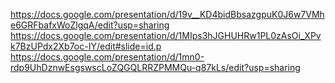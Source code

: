 https://docs.google.com/presentation/d/19v__KD4bidBbsazgpuK0J6w7VMhe6GRFbafxWoZlgqA/edit?usp=sharing
https://docs.google.com/presentation/d/1MIps3hJGHUHRw1PL0zAsOi_XPvk7BzUPdx2Xb7oc-IY/edit#slide=id.p
https://docs.google.com/presentation/d/1mn0-rdp9UhDznwEsgswscLoZQGQLRRZPMMQu-q87kLs/edit?usp=sharing
